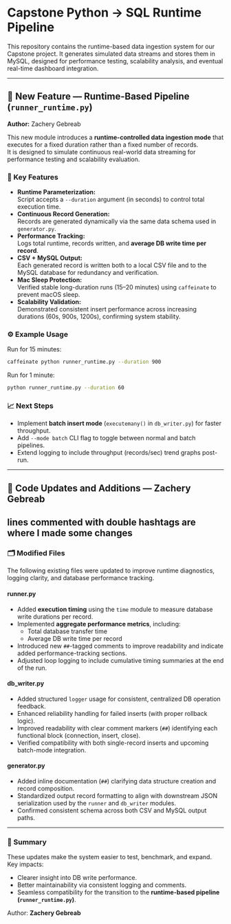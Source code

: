 # Capstone Python → SQL Runtime Pipeline

This repository contains the runtime-based data ingestion system for our Capstone project. It generates simulated data streams and stores them in MySQL, designed for performance testing, scalability analysis, and eventual real-time dashboard integration.

---

## 🚀 New Feature — Runtime-Based Pipeline (`runner_runtime.py`)

**Author:** Zachery Gebreab

This new module introduces a **runtime-controlled data ingestion mode** that executes for a fixed duration rather than a fixed number of records.  
It is designed to simulate continuous real-world data streaming for performance testing and scalability evaluation.

### 🧠 Key Features
- **Runtime Parameterization:**  
  Script accepts a `--duration` argument (in seconds) to control total execution time.
- **Continuous Record Generation:**  
  Records are generated dynamically via the same data schema used in `generator.py`.
- **Performance Tracking:**  
  Logs total runtime, records written, and **average DB write time per record**.
- **CSV + MySQL Output:**  
  Each generated record is written both to a local CSV file and to the MySQL database for redundancy and verification.
- **Mac Sleep Protection:**  
  Verified stable long-duration runs (15–20 minutes) using `caffeinate` to prevent macOS sleep.
- **Scalability Validation:**  
  Demonstrated consistent insert performance across increasing durations (60s, 900s, 1200s), confirming system stability.

### ⚙️ Example Usage
Run for 15 minutes:
```bash
caffeinate python runner_runtime.py --duration 900
```

Run for 1 minute:
```bash
python runner_runtime.py --duration 60
```

### 📈 Next Steps
- Implement **batch insert mode** (`executemany()` in `db_writer.py`) for faster throughput.
- Add `--mode batch` CLI flag to toggle between normal and batch pipelines.
- Extend logging to include throughput (records/sec) trend graphs post-run.

---

## 🧩 Code Updates and Additions — Zachery Gebreab

## lines commented with double hashtags are where I made some changes

### 🗂️ Modified Files
The following existing files were updated to improve runtime diagnostics, logging clarity, and database performance tracking.

#### **runner.py**
- Added **execution timing** using the `time` module to measure database write durations per record.
- Implemented **aggregate performance metrics**, including:
  - Total database transfer time
  - Average DB write time per record
- Introduced new `##`-tagged comments to improve readability and indicate added performance-tracking sections.
- Adjusted loop logging to include cumulative timing summaries at the end of the run.

#### **db_writer.py**
- Added structured `logger` usage for consistent, centralized DB operation feedback.
- Enhanced reliability handling for failed inserts (with proper rollback logic).
- Improved readability with clear comment markers (`##`) identifying each functional block (connection, insert, close).
- Verified compatibility with both single-record inserts and upcoming batch-mode integration.

#### **generator.py**
- Added inline documentation (`##`) clarifying data structure creation and record composition.
- Standardized output record formatting to align with downstream JSON serialization used by the `runner` and `db_writer` modules.
- Confirmed consistent schema across both CSV and MySQL output paths.

---

### 🧠 Summary
These updates make the system easier to test, benchmark, and expand.  
Key impacts:
- Clearer insight into DB write performance.
- Better maintainability via consistent logging and comments.
- Seamless compatibility for the transition to the **runtime-based pipeline (`runner_runtime.py`)**.

Author: **Zachery Gebreab**
